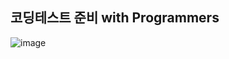 ## 코딩테스트 준비 with Programmers
![image](https://github.com/chihyeonwon/programmers/assets/58906858/d58901f4-e1ad-48b3-80b2-132f5de9fdac)

